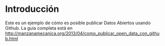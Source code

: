 # Introducción

Este es un ejemplo de cómo es posible publicar Datos Abiertos usando Github. La guía completa está en http://manzanamecanica.org/2013/04/como_publicar_open_data_con_github.html
